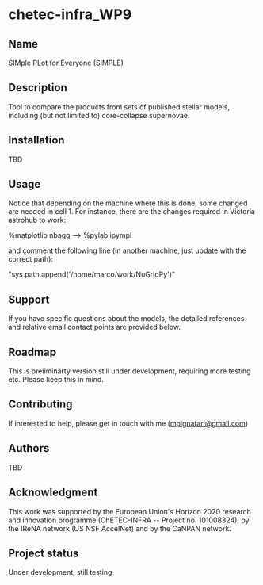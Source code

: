 # chetec-infra_WP9


## Name
SIMple PLot for Everyone (SIMPLE)

## Description
Tool to compare the products from sets of published stellar models, including (but not limited to) core-collapse supernovae. 

## Installation
TBD

## Usage
Notice that depending on the machine where this is done, some changed are needed in cell 1. For instance, there are the changes required in Victoria astrohub to work:

%matplotlib nbagg
-->
%pylab ipympl

and comment the following line (in another machine, just update with the correct path):

"sys.path.append('/home/marco/work/NuGridPy')"


## Support
If you have specific questions about the models, the detailed references and relative email contact points are provided below. 

## Roadmap
This is preliminarty version still under development, requiring more testing etc. Please keep this in mind. 

## Contributing
If interested to help, please get in touch with me (mpignatari@gmail.com)

## Authors 
TBD

## Acknowledgment
This work was supported by the European Union's Horizon 2020 research and innovation programme (ChETEC-INFRA -- Project no. 101008324), by the IReNA network (US NSF AccelNet) and by the CaNPAN network.

## Project status
Under development, still testing
